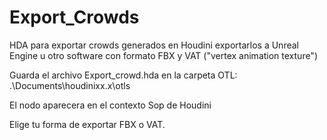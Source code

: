 # Export_Crowds
HDA para exportar crowds generados en Houdini exportarlos a Unreal Engine u otro software 
con formato FBX y VAT ("vertex animation texture")

Guarda el archivo Export_crowd.hda en la carpeta OTL:
.\Documents\houdinixx.x\otls

El nodo aparecera en el contexto Sop de Houdini

Elige tu forma de exportar FBX o VAT.



